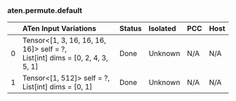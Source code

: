 ### aten.permute.default
|    | ATen Input Variations                                                           | Status   | Isolated   | PCC   | Host   |
|---:|:--------------------------------------------------------------------------------|:---------|:-----------|:------|:-------|
|  0 | Tensor<[1, 3, 16, 16, 16, 16]> self = ?,<br>List[int] dims = [0, 2, 4, 3, 5, 1] | Done     | Unknown    | N/A   | N/A    |
|  1 | Tensor<[1, 512]> self = ?,<br>List[int] dims = [0, 1]                           | Done     | Unknown    | N/A   | N/A    |

